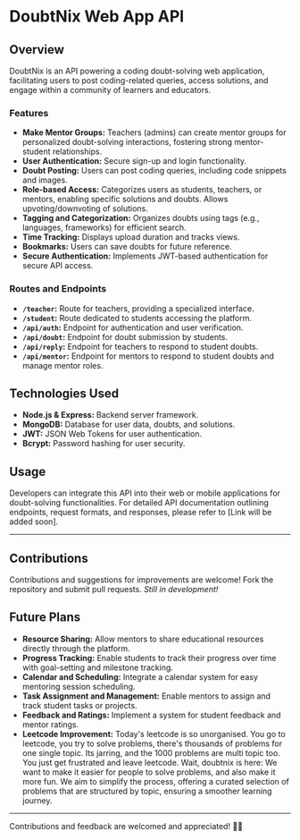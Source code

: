  # DoubtNix Web App API

## Overview
DoubtNix is an API powering a coding doubt-solving web application, facilitating users to post coding-related queries, access solutions, and engage within a community of learners and educators.

### Features
- **Make Mentor Groups:** Teachers (admins) can create mentor groups for personalized doubt-solving interactions, fostering strong mentor-student relationships.
- **User Authentication:** Secure sign-up and login functionality.
- **Doubt Posting:** Users can post coding queries, including code snippets and images.
- **Role-based Access:** Categorizes users as students, teachers, or mentors, enabling specific solutions and doubts. Allows upvoting/downvoting of solutions.
- **Tagging and Categorization:** Organizes doubts using tags (e.g., languages, frameworks) for efficient search.
- **Time Tracking:** Displays upload duration and tracks views.
- **Bookmarks:** Users can save doubts for future reference.
- **Secure Authentication:** Implements JWT-based authentication for secure API access.

### Routes and Endpoints
- **`/teacher`:** Route for teachers, providing a specialized interface.
- **`/student`:** Route dedicated to students accessing the platform.
- **`/api/auth`:** Endpoint for authentication and user verification.
- **`/api/doubt`:** Endpoint for doubt submission by students.
- **`/api/reply`:** Endpoint for teachers to respond to student doubts.
- **`/api/mentor`:** Endpoint for mentors to respond to student doubts and manage mentor roles.

## Technologies Used
- **Node.js & Express:** Backend server framework.
- **MongoDB:** Database for user data, doubts, and solutions.
- **JWT:** JSON Web Tokens for user authentication.
- **Bcrypt:** Password hashing for user security.

## Usage
Developers can integrate this API into their web or mobile applications for doubt-solving functionalities. For detailed API documentation outlining endpoints, request formats, and responses, please refer to [Link will be added soon].

---

## Contributions
Contributions and suggestions for improvements are welcome! Fork the repository and submit pull requests. *Still in development!*

## Future Plans
- **Resource Sharing:** Allow mentors to share educational resources directly through the platform.
- **Progress Tracking:** Enable students to track their progress over time with goal-setting and milestone tracking.
- **Calendar and Scheduling:** Integrate a calendar system for easy mentoring session scheduling.
- **Task Assignment and Management:** Enable mentors to assign and track student tasks or projects.
- **Feedback and Ratings:** Implement a system for student feedback and mentor ratings.
- **Leetcode Improvement:** Today's leetcode is so unorganised. You go to leetcode, you try to solve problems, there's thousands of problems for one single topic. Its jarring, and the 1000 problems are multi topic too. You just get frustrated and leave leetcode. Wait, doubtnix is here: We want to make it easier for people to solve problems, and also make it more fun.
We aim to simplify the process, offering a curated selection of problems that are structured by topic, ensuring a smoother learning journey.

 

---

  Contributions and feedback are welcomed and appreciated! 🚀✨

